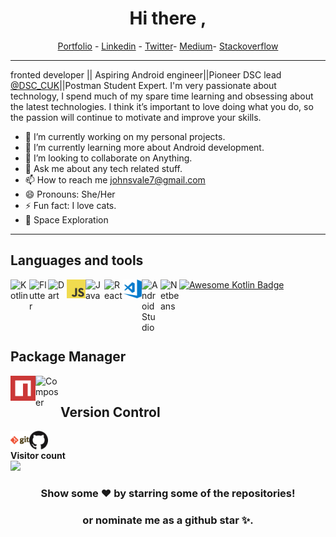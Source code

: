 <h1 align="center">  Hi there ,</h1>


<p align="center">
  <a href="https://compgat.netlify.app/">Portfolio</a> -
  <a href="https://www.linkedin.com/in/valentine-gatwiri-72901618a">Linkedin</a> - 
  <a href="https://twitter.com/ValentineGatwi3?s=09">Twitter</a>-
  <a href="https://compgat.medium.com/">Medium</a>-
  <a href="https://stackoverflow.com/users/15049827/1-creator">Stackoverflow</a>
</p>

-----------------------------------------------------------
fronted developer || Aspiring Android engineer||Pioneer DSC lead  [@DSC_CUK](https://twitter.com/CukDsc?s=09)||Postman Student Expert.
I'm very passionate about technology, I spend much of my spare time learning and obsessing about the latest  technologies.
I think it’s important to love doing what you do, so the passion will continue to motivate and improve your skills.


- 🔭 I’m currently working on my personal projects.
- 🌱 I’m currently learning more about Android development.
- 👯 I’m looking to collaborate on Anything.
- 💬 Ask me about  any tech related stuff.
- 📫 How to reach me johnsvale7@gmail.com
- 😄 Pronouns: She/Her
- ⚡ Fun fact: I love cats.
- 💖 Space Exploration


-------------------------------------------------------------

## Languages and tools

<a><img align="left" alt="Kotlin" width="30px" src="https://mk0sigezamu77feo2fi6.kinstacdn.com/wp-content/uploads/2017/07/logo_500x500.png" /><a/>
<a><img align="left" alt="Flutter" width="30px" src="https://strattonapps.com/wp-content/uploads/2020/02/flutter-logo-5086DD11C5-seeklogo.com_.png" /><a/>
<a><img align="left" alt="Dart" width="30px" src="https://www.kindpng.com/picc/m/176-1766682_dart-programming-language-hd-png-download.png" /><a/>
<a><img align="left" alt="JavaScript" width="30px" src="https://raw.githubusercontent.com/github/explore/80688e429a7d4ef2fca1e82350fe8e3517d3494d/topics/javascript/javascript.png" /><a/>
<a><img align="left" alt="Java" width="30px" src="https://image.flaticon.com/icons/png/128/226/226777.png"/><a/>
 <a><img align="left" alt="React" width="30px" src="https://cdn4.iconfinder.com/data/icons/logos-3/600/React.js_logo-128.png"/><a/>
 <a><img align="left" alt="Visual Studio Code" width="30px" src="https://raw.githubusercontent.com/github/explore/80688e429a7d4ef2fca1e82350fe8e3517d3494d/topics/visual-studio-code/visual-studio-code.png" /><a/>
<a><img align="left" alt="Android Studio" width="30px" src="https://image.shutterstock.com/image-photo/kiev-ukraine-june-7-2015-600w-285031679.jpg"/><a/>
  <a><img align="left" alt="Netbeans" width="30px" src="https://e7.pngegg.com/pngimages/749/789/png-clipart-netbeans-java-computer-software-computer-program-installation-keepass-icon-rectangle-computer-program-thumbnail.png" /><a/>
    
[![Awesome Kotlin Badge](https://kotlin.link/awesome-kotlin.svg)](https://github.com/KotlinBy/awesome-kotlin)



<br />
<br />
<br/>
    

## Package Manager

<a><img align="left" alt="Npm" width="40px" src="https://raw.githubusercontent.com/github/explore/78df643247d429f6cc873026c0622819ad797942/topics/npm/npm.png" /><a/>
  <a><img align="left" alt="Composer" width="40px" src="https://getcomposer.org/img/logo-composer-transparent4.png" /><a/>
   <br /> 
    


## Version Control
    
    
    
<a><img align="left" alt="Git" width="30px" src="https://raw.githubusercontent.com/github/explore/80688e429a7d4ef2fca1e82350fe8e3517d3494d/topics/git/git.png" /><a/>
<a><img align="left" alt="GitHub" width="30px" src="https://raw.githubusercontent.com/github/explore/78df643247d429f6cc873026c0622819ad797942/topics/github/github.png" /><a/>
 <br />

<p align="left"> 
  <b>Visitor count</b><br>
  <img src="https://profile-counter.glitch.me/1-creator/count.svg" />
</p>

<div align="center">

### Show some ❤️ by starring some of the repositories!
### or  nominate me as a github star ✨.

</div>

